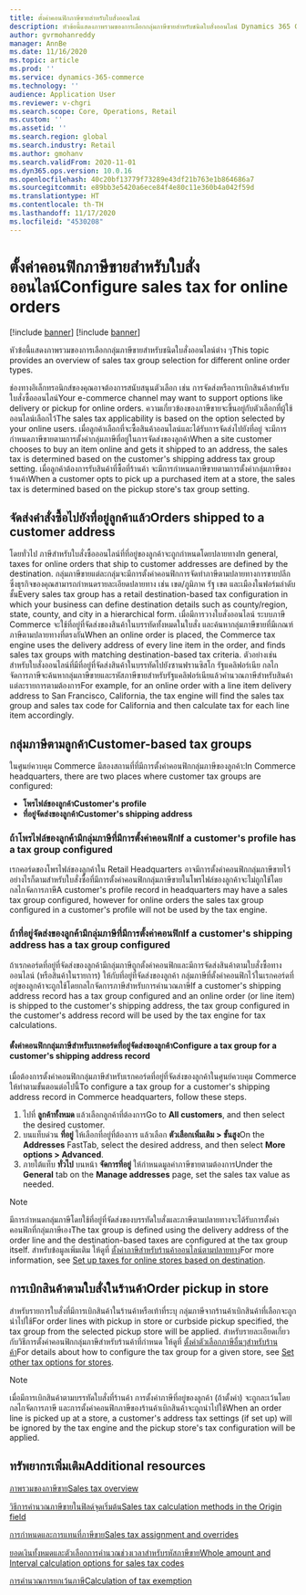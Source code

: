 ```yaml
---
title: ตั้งค่าคอนฟิกภาษีขายสำหรับใบสั่งออนไลน์
description: หัวข้อนี้แสดงภาพรวมของการเลือกกลุ่มภาษีขายสำหรับชนิดใบสั่งออนไลน์ Dynamics 365 Commerce ต่าง ๆ ใน
author: gvrmohanreddy
manager: AnnBe
ms.date: 11/16/2020
ms.topic: article
ms.prod: ''
ms.service: dynamics-365-commerce
ms.technology: ''
audience: Application User
ms.reviewer: v-chgri
ms.search.scope: Core, Operations, Retail
ms.custom: ''
ms.assetid: ''
ms.search.region: global
ms.search.industry: Retail
ms.author: gmohanv
ms.search.validFrom: 2020-11-01
ms.dyn365.ops.version: 10.0.16
ms.openlocfilehash: 40c20bf13779f73289e43df21b763e1b864686a7
ms.sourcegitcommit: e89bb3e5420a6ece84f4e80c11e360b4a042f59d
ms.translationtype: HT
ms.contentlocale: th-TH
ms.lasthandoff: 11/17/2020
ms.locfileid: "4530208"
---
```

# <a name="configure-sales-tax-for-online-orders"></a><span data-ttu-id="60342-103">ตั้งค่าคอนฟิกภาษีขายสำหรับใบสั่งออนไลน์</span><span class="sxs-lookup"><span data-stu-id="60342-103">Configure sales tax for online orders</span></span>

[!include [banner](../includes/banner.md)]
[!include [banner](includes/preview-banner.md)]

<span data-ttu-id="60342-104">หัวข้อนี้แสดงภาพรวมของการเลือกกลุ่มภาษีขายสำหรับชนิดใบสั่งออนไลน์ต่าง ๆ</span><span class="sxs-lookup"><span data-stu-id="60342-104">This topic provides an overview of sales tax group selection for different online order types.</span></span> 

<span data-ttu-id="60342-105">ช่องทางอิเล็กทรอนิกส์ของคุณอาจต้องการสนับสนุนตัวเลือก เช่น การจัดส่งหรือการเบิกสินค้าสำหรับใบสั่งซื้อออนไลน์</span><span class="sxs-lookup"><span data-stu-id="60342-105">Your e-commerce channel may want to support options like delivery or pickup for online orders.</span></span> <span data-ttu-id="60342-106">ความเกี่ยวข้องของภาษีขายจะขึ้นอยู่กับตัวเลือกที่ผู้ใช้ออนไลน์เลือกไว้</span><span class="sxs-lookup"><span data-stu-id="60342-106">The sales tax applicability is based on the option selected by your online users.</span></span> <span data-ttu-id="60342-107">เมื่อลูกค้าเลือกที่จะซื้อสินค้าออนไลน์และได้รับการจัดส่งไปยังที่อยู่ จะมีการกำหนดภาษีขายตามการตั้งค่ากลุ่มภาษีที่อยู่ในการจัดส่งของลูกค้า</span><span class="sxs-lookup"><span data-stu-id="60342-107">When a site customer chooses to buy an item online and gets it shipped to an address, the sales tax is determined based on the customer's shipping address tax group setting.</span></span> <span data-ttu-id="60342-108">เมื่อลูกค้าต้องการรับสินค้าที่ซื้อที่ร้านค้า จะมีการกำหนดภาษีขายตามการตั้งค่ากลุ่มภาษีของร้านค้า</span><span class="sxs-lookup"><span data-stu-id="60342-108">When a customer opts to pick up a purchased item at a store, the sales tax is determined based on the pickup store's tax group setting.</span></span> 

## <a name="orders-shipped-to-a-customer-address"></a><span data-ttu-id="60342-109">จัดส่งคำสั่งซื้อไปยังที่อยู่ลูกค้าแล้ว</span><span class="sxs-lookup"><span data-stu-id="60342-109">Orders shipped to a customer address</span></span> 

<span data-ttu-id="60342-110">โดยทั่วไป ภาษีสำหรับใบสั่งซื้อออนไลน์ที่ที่อยู่ของลูกค้าจะถูกกำหนดโดยปลายทาง</span><span class="sxs-lookup"><span data-stu-id="60342-110">In general, taxes for online orders that ship to customer addresses are defined by the destination.</span></span> <span data-ttu-id="60342-111">กลุ่มภาษีขายแต่ละกลุ่มจะมีการตั้งค่าคอนฟิกการจัดทำภาษีตามปลายทางการขายปลีก ซึ่งธุรกิจของคุณสามารถกำหนดรายละเอียดปลายทาง เช่น เขต/ภูมิภาค รัฐ เขต และเมืองในฟอร์มลำดับชั้น</span><span class="sxs-lookup"><span data-stu-id="60342-111">Every sales tax group has a retail destination-based tax configuration in which your business can define destination details such as county/region, state, county, and city in a hierarchical form.</span></span> <span data-ttu-id="60342-112">เมื่อมีการวางใบสั่งออนไลน์ ระบบภาษี Commerce จะใช้ที่อยู่ที่จัดส่งของสินค้าในบรรทัดทั้งหมดในใบสั่ง และค้นหากลุ่มภาษีขายที่มีเกณฑ์ภาษีตามปลายทางที่ตรงกัน</span><span class="sxs-lookup"><span data-stu-id="60342-112">When an online order is placed, the Commerce tax engine uses the delivery address of every line item in the order, and finds sales tax groups with matching destination-based tax criteria.</span></span> <span data-ttu-id="60342-113">ตัวอย่างเช่น สำหรับใบสั่งออนไลน์ที่มีที่อยู่ที่จัดส่งสินค้าในบรรทัดไปยังซานฟรานซิสโก รัฐแคลิฟอร์เนีย กลไกจัดการภาษีจะค้นหากลุ่มภาษีขายและรหัสภาษีขายสำหรับรัฐแคลิฟอร์เนียแล้วคำนวณภาษีสำหรับสินค้าแต่ละรายการตามต้องการ</span><span class="sxs-lookup"><span data-stu-id="60342-113">For example, for an online order with a line item delivery address to San Francisco, California, the tax engine will find the sales tax group and sales tax code for California and then calculate tax for each line item accordingly.</span></span>  

## <a name="customer-based-tax-groups"></a><span data-ttu-id="60342-114">กลุ่มภาษีตามลูกค้า</span><span class="sxs-lookup"><span data-stu-id="60342-114">Customer-based tax groups</span></span>

<span data-ttu-id="60342-115">ในศูนย์ควบคุม Commerce มีสองสถานที่ที่มีการตั้งค่าคอนฟิกกลุ่มภาษีของลูกค้า:</span><span class="sxs-lookup"><span data-stu-id="60342-115">In Commerce headquarters, there are two places where customer tax groups are configured:</span></span>

- <span data-ttu-id="60342-116">**โพรไฟล์ของลูกค้า**</span><span class="sxs-lookup"><span data-stu-id="60342-116">**Customer's profile**</span></span>
- <span data-ttu-id="60342-117">**ที่อยู่จัดส่งของลูกค้า**</span><span class="sxs-lookup"><span data-stu-id="60342-117">**Customer's shipping address**</span></span>

### <a name="if-a-customers-profile-has-a-tax-group-configured"></a><span data-ttu-id="60342-118">ถ้าโพรไฟล์ของลูกค้ามีกลุ่มภาษีที่มีการตั้งค่าคอนฟิก</span><span class="sxs-lookup"><span data-stu-id="60342-118">If a customer's profile has a tax group configured</span></span>

<span data-ttu-id="60342-119">เรกคอร์ดของโพรไฟล์ของลูกค้าใน Retail Headquarters อาจมีการตั้งค่าคอนฟิกกลุ่มภาษีขายไว้อย่างไรก็ตามสำหรับใบสั่งซื้อที่มีการตั้งค่าคอนฟิกกลุ่มภาษีขายในโพรไฟล์ของลูกค้าจะไม่ถูกใช้โดยกลไกจัดการภาษี</span><span class="sxs-lookup"><span data-stu-id="60342-119">A customer's profile record in headquarters may have a sales tax group configured, however for online orders the sales tax group configured in a customer's profile will not be used by the tax engine.</span></span> 

### <a name="if-a-customers-shipping-address-has-a-tax-group-configured"></a><span data-ttu-id="60342-120">ถ้าที่อยู่จัดส่งของลูกค้ามีกลุ่มภาษีที่มีการตั้งค่าคอนฟิก</span><span class="sxs-lookup"><span data-stu-id="60342-120">If a customer's shipping address has a tax group configured</span></span>

<span data-ttu-id="60342-121">ถ้าเรกคอร์ดที่อยู่ที่จัดส่งของลูกค้ามีกลุ่มภาษีถูกตั้งค่าคอนฟิกและมีการจัดส่งสินค้าตามใบสั่งซื้อทางออนไลน์ (หรือสินค้าในรายการ) ให้กับที่อยู่ที่จัดส่งของลูกค้า กลุ่มภาษีที่ตั้งค่าคอนฟิกไว้ในเรกคอร์ดที่อยู่ของลูกค้าจะถูกใช้โดยกลไกจัดการภาษีสำหรับการคำนวณภาษี</span><span class="sxs-lookup"><span data-stu-id="60342-121">If a customer's shipping address record has a tax group configured and an online order (or line item) is shipped to the customer's shipping address, the tax group configured in the customer's address record will be used by the tax engine for tax calculations.</span></span>

#### <a name="configure-a-tax-group-for-a-customers-shipping-address-record"></a><span data-ttu-id="60342-122">ตั้งค่าคอนฟิกกลุ่มภาษีสำหรับเรกคอร์ดที่อยู่จัดส่งของลูกค้า</span><span class="sxs-lookup"><span data-stu-id="60342-122">Configure a tax group for a customer's shipping address record</span></span>

<span data-ttu-id="60342-123">เมื่อต้องการตั้งค่าคอนฟิกกลุ่มภาษีสำหรับเรกคอร์ดที่อยู่ที่จัดส่งของลูกค้าในศูนย์ควบคุม Commerce ให้ทำตามขั้นตอนต่อไปนี้</span><span class="sxs-lookup"><span data-stu-id="60342-123">To configure a tax group for a customer's shipping address record in Commerce headquarters, follow these steps.</span></span>

1. <span data-ttu-id="60342-124">ไปที่ **ลูกค้าทั้งหมด** แล้วเลือกลูกค้าที่ต้องการ</span><span class="sxs-lookup"><span data-stu-id="60342-124">Go to **All customers**, and then select the desired customer.</span></span> 
1. <span data-ttu-id="60342-125">บนแท็บด่วน **ที่อยู่** ให้เลือกที่อยู่ที่ต้องการ แล้วเลือก **ตัวเลือกเพิ่มเติม \> ขั้นสูง**</span><span class="sxs-lookup"><span data-stu-id="60342-125">On the **Addresses** FastTab, select the desired address, and then select **More options \> Advanced**.</span></span> 
1. <span data-ttu-id="60342-126">ภายใต้แท็บ **ทั่วไป** บนหน้า **จัดการที่อยู่** ให้กำหนดมูลค่าภาษีขายตามต้องการ</span><span class="sxs-lookup"><span data-stu-id="60342-126">Under the **General** tab on the **Manage addresses** page, set the sales tax value as needed.</span></span>

> [!NOTE]
> <span data-ttu-id="60342-127">มีการกำหนดกลุ่มภาษีโดยใช้ที่อยู่ที่จัดส่งของบรรทัดใบสั่งและภาษีตามปลายทางจะได้รับการตั้งค่าคอนฟิกที่กลุ่มภาษีเอง</span><span class="sxs-lookup"><span data-stu-id="60342-127">The tax group is defined using the delivery address of the order line and the destination-based taxes are configured at the tax group itself.</span></span> <span data-ttu-id="60342-128">สำหรับข้อมูลเพิ่มเติม ให้ดูที่ [ตั้งค่าภาษีสำหรับร้านค้าออนไลน์ตามปลายทาง](https://docs.microsoft.com/dynamicsax-2012/appuser-itpro/set-up-taxes-for-online-stores-based-on-destination)</span><span class="sxs-lookup"><span data-stu-id="60342-128">For more information, see [Set up taxes for online stores based on destination](https://docs.microsoft.com/dynamicsax-2012/appuser-itpro/set-up-taxes-for-online-stores-based-on-destination).</span></span>

## <a name="order-pickup-in-store"></a><span data-ttu-id="60342-129">การเบิกสินค้าตามใบสั่งในร้านค้า</span><span class="sxs-lookup"><span data-stu-id="60342-129">Order pickup in store</span></span>

<span data-ttu-id="60342-130">สำหรับรายการใบสั่งที่มีการเบิกสินค้าในร้านค้าหรือเท้าที่ระบุ กลุ่มภาษีจากร้านค้าเบิกสินค้าที่เลือกจะถูกนำไปใช้</span><span class="sxs-lookup"><span data-stu-id="60342-130">For order lines with pickup in store or curbside pickup specified, the tax group from the selected pickup store will be applied.</span></span> <span data-ttu-id="60342-131">สำหรับรายละเอียดเกี่ยวกับวิธีการตั้งค่าคอนฟิกกลุ่มภาษีสำหรับร้านค้าที่กำหนด ให้ดูที่ [ตั้งค่าตัวเลือกภาษีอื่นๆสำหรับร้านค้า](https://docs.microsoft.com/dynamicsax-2012/appuser-itpro/set-other-tax-options-for-stores)</span><span class="sxs-lookup"><span data-stu-id="60342-131">For details about how to configure the tax group for a given store, see [Set other tax options for stores](https://docs.microsoft.com/dynamicsax-2012/appuser-itpro/set-other-tax-options-for-stores).</span></span>

> [!NOTE]
> <span data-ttu-id="60342-132">เมื่อมีการเบิกสินค้าตามบรรทัดใบสั่งที่ร้านค้า การตั้งค่าภาษีที่อยู่ของลูกค้า (ถ้าตั้งค่า) จะถูกละเว้นโดยกลไกจัดการภาษี และการตั้งค่าคอนฟิกภาษีของร้านค้าเบิกสินค้าจะถูกนำไปใช้</span><span class="sxs-lookup"><span data-stu-id="60342-132">When an order line is picked up at a store, a customer's address tax settings (if set up) will be ignored by the tax engine and the pickup store's tax configuration will be applied.</span></span> 

## <a name="additional-resources"></a><span data-ttu-id="60342-133">ทรัพยากรเพิ่มเติม</span><span class="sxs-lookup"><span data-stu-id="60342-133">Additional resources</span></span>

[<span data-ttu-id="60342-134">ภาพรวมของภาษีขาย</span><span class="sxs-lookup"><span data-stu-id="60342-134">Sales tax overview</span></span>](https://docs.microsoft.com/dynamics365/finance/general-ledger/indirect-taxes-overview?toc=/dynamics365/commerce/toc.json) 

[<span data-ttu-id="60342-135">วิธีการคำนวณภาษีขายในฟิลด์จุดเริ่มต้น</span><span class="sxs-lookup"><span data-stu-id="60342-135">Sales tax calculation methods in the Origin field</span></span>](https://docs.microsoft.com/dynamics365/finance/general-ledger/sales-tax-calculation-methods-origin-field?toc=/dynamics365/commerce/toc.json) 

[<span data-ttu-id="60342-136">การกำหนดและการแทนที่ภาษีขาย</span><span class="sxs-lookup"><span data-stu-id="60342-136">Sales tax assignment and overrides</span></span>](https://docs.microsoft.com/dynamics365/supply-chain/procurement/tasks/sales-tax-assignment-overrides?toc=/dynamics365/commerce/toc.json) 

[<span data-ttu-id="60342-137">ยอดเงินทั้งหมดและตัวเลือกการคำนวณช่วงเวลาสำหรับรหัสภาษีขาย</span><span class="sxs-lookup"><span data-stu-id="60342-137">Whole amount and Interval calculation options for sales tax codes</span></span>](https://docs.microsoft.com/dynamics365/finance/general-ledger/whole-amount-interval-options-sales-tax-codes?toc=/dynamics365/commerce/toc.json) 

[<span data-ttu-id="60342-138">การคำนวณการยกเว้นภาษี</span><span class="sxs-lookup"><span data-stu-id="60342-138">Calculation of tax exemption</span></span>](tax-exempt-price-inclusive.md) 

